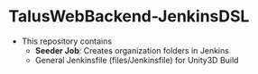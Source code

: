 # TalusWebBackend-JenkinsDSL

- This repository contains
  - **Seeder Job**: Creates organization folders in Jenkins
  - General Jenkinsfile (files/Jenkinsfile) for Unity3D Build
